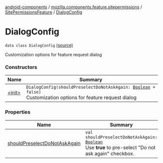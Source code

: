 [android-components](../../../index.md) / [mozilla.components.feature.sitepermissions](../../index.md) / [SitePermissionsFeature](../index.md) / [DialogConfig](./index.md)

# DialogConfig

`data class DialogConfig` [(source)](https://github.com/mozilla-mobile/android-components/blob/master/components/feature/sitepermissions/src/main/java/mozilla/components/feature/sitepermissions/SitePermissionsFeature.kt#L497)

Customization options for feature request dialog

### Constructors

| Name | Summary |
|---|---|
| [&lt;init&gt;](-init-.md) | `DialogConfig(shouldPreselectDoNotAskAgain: `[`Boolean`](https://kotlinlang.org/api/latest/jvm/stdlib/kotlin/-boolean/index.html)` = false)`<br>Customization options for feature request dialog |

### Properties

| Name | Summary |
|---|---|
| [shouldPreselectDoNotAskAgain](should-preselect-do-not-ask-again.md) | `val shouldPreselectDoNotAskAgain: `[`Boolean`](https://kotlinlang.org/api/latest/jvm/stdlib/kotlin/-boolean/index.html)<br>Use **true** to pre-select "Do not ask again" checkbox. |

